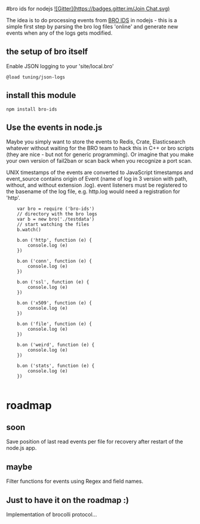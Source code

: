 #bro ids for nodejs
[![Gitter](https://badges.gitter.im/Join Chat.svg)](https://gitter.im/megastef/node-bro-ids?utm_source=badge&utm_medium=badge&utm_campaign=pr-badge&utm_content=badge)

The idea is to do processing events from [BRO IDS](https://www.bro.org) in nodejs - this is a simple first step  by parsing the bro log files 'online' and
generate new events when any of the logs gets modified.

## the setup of bro itself

Enable JSON logging to your 'site/local.bro'
```
@load tuning/json-logs
```

## install this module

```
npm install bro-ids
```

## Use the events in node.js

Maybe you simply want to store the events to Redis, Crate, Elasticsearch whatever without waiting for the BRO team to hack this in C++ or bro scripts (they are nice - but not for generic programming).
Or imagine that you make your own version of fail2ban or scan back when you recognize a port scan.

UNIX timestamps of the events are converted to JavaScript timestamps and event_source contains origin of Event (name of log in 3 version with path, without, and without extension .log).
event listeners must be registered to the basename of the log file, e.g. http.log would need a registration for 'http'.


```
    var bro = require ('bro-ids')
    // directory with the bro logs
    var b = new bro('./testdata')
    // start watching the files
    b.watch()

    b.on ('http', function (e) {
        console.log (e)
    })

    b.on ('conn', function (e) {
        console.log (e)
    })

    b.on ('ssl', function (e) {
        console.log (e)
    })

    b.on ('x509', function (e) {
        console.log (e)
    })

    b.on ('file', function (e) {
        console.log (e)
    })

    b.on ('weird', function (e) {
        console.log (e)
    })

    b.on ('stats', function (e) {
        console.log (e)
    })


```

# roadmap

## soon

Save position of last read events per file for recovery after restart of the node.js app.

## maybe

Filter functions for events using Regex and field names.

## Just to have it on the roadmap :)

Implementation of brocolli protocol...
